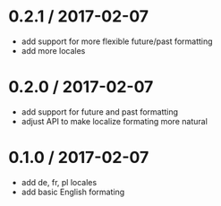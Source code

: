 
0.2.1 / 2017-02-07
==================

 * add support for more flexible future/past formatting
 * add more locales

0.2.0 / 2017-02-07
==================

 * add support for future and past formatting
 * adjust API to make localize formating more natural

0.1.0 / 2017-02-07
==================

 * add de, fr, pl locales
 * add basic English formating
